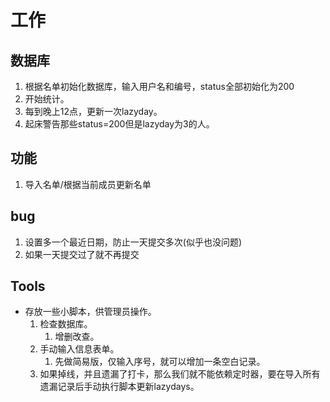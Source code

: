 # 工作
## 数据库
1. 根据名单初始化数据库，输入用户名和编号，status全部初始化为200
2. 开始统计。
3. 每到晚上12点，更新一次lazyday。
4. 起床警告那些status=200但是lazyday为3的人。

## 功能
1. 导入名单/根据当前成员更新名单

## bug
1. 设置多一个最近日期，防止一天提交多次(似乎也没问题)
2. 如果一天提交过了就不再提交

## Tools
* 存放一些小脚本，供管理员操作。
  1. 检查数据库。
     1. 增删改查。
  2. 手动输入信息表单。
     1. 先做简易版，仅输入序号，就可以增加一条空白记录。
  3. 如果掉线，并且遗漏了打卡，那么我们就不能依赖定时器，要在导入所有遗漏记录后手动执行脚本更新lazydays。

